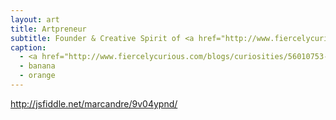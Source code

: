 ```yaml
---
layout: art
title: Artpreneur
subtitle: Founder & Creative Spirit of <a href="http://www.fiercelycurious.com">Fiercely Curious</a>
caption:
  - <a href="http://www.fiercelycurious.com/blogs/curiosities/56010753-technology-as-hands-show-at-sky-gallery">Technology as hands show</a>
  - banana
  - orange
---
```


http://jsfiddle.net/marcandre/9v04ypnd/